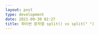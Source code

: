 ```yaml
---
layout: post
type: development
date: 2021-09-30 02:27
title: 파이썬 문자열 split() vs split(" ")
---
```


